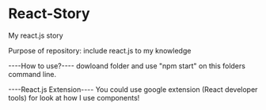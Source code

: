 # React-Story
My react.js story


Purpose of repository: include react.js to my knowledge



----How to use?----
dowloand folder and use "npm start" on this folders command line.



----React.js Extension----
You could use google extension (React developer tools) for look at how I use components!
